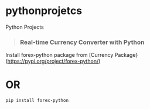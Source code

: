 # pythonprojetcs
Python Projects

> ### Real-time Currency Converter with Python

Install forex-python package from [Currency Package}(https://pypi.org/project/forex-python/)

# OR
            
```pip install forex-python```
